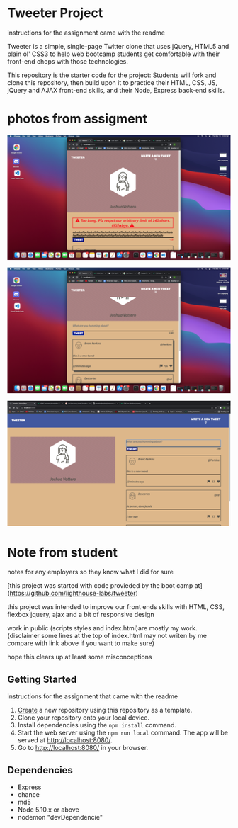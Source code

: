 # Tweeter Project

instructions for the assignment came with the readme

Tweeter is a simple, single-page Twitter clone that uses jQuery, HTML5 and plain ol' CSS3 to help web bootcamp students get comfortable with their front-end chops with those technologies.

This repository is the starter code for the project: Students will fork and clone this repository, then build upon it to practice their HTML, CSS, JS, jQuery and AJAX front-end skills, and their Node, Express back-end skills.

# photos from assigment

!["Some added to many chars"](https://github.com/joshuavottero/tweeterTemplate/blob/master/docs/Bad%20Post%202021-12-16%20at%2010.08.11%20PM.png?raw=true)

!["a new tweet was made"](https://github.com/joshuavottero/tweeterTemplate/blob/master/docs/Smaller%20Screen%20With%20New%20Post%202021-12-16%20at%2010.08.45%20PM.png?raw=true)

!["this web page has some responsive design if you incresse the window size"](https://github.com/joshuavottero/tweeterTemplate/blob/master/docs/Bigger%20Screen%20Display%202021-12-16%20at%2010.09.04%20PM.png?raw=true)

# Note from student

notes for any employers so they know what I did for sure

[this project was started with code provieded by the boot camp at] (https://github.com/lighthouse-labs/tweeter)

this project was intended to improve our front ends skills with HTML, CSS, flexbox jquery, ajax and a bit of responsive design 

work in public (scripts styles and index.html)are mostly my work. (disclaimer some lines at the top of index.html may not writen by me compare with link above if you want to make sure)

hope this clears up at least some misconceptions

## Getting Started

instructions for the assignment that came with the readme

1. [Create](https://docs.github.com/en/repositories/creating-and-managing-repositories/creating-a-repository-from-a-template) a new repository using this repository as a template.
2. Clone your repository onto your local device.
3. Install dependencies using the `npm install` command.
3. Start the web server using the `npm run local` command. The app will be served at <http://localhost:8080/>.
4. Go to <http://localhost:8080/> in your browser.

## Dependencies

- Express
- chance 
- md5
- Node 5.10.x or above
- nodemon "devDependencie"
